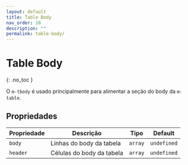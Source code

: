 ```yaml
---
layout: default
title: Table Body
nav_order: 10
description: ""
permalink: table-body/
---
```

# Table Body
{: .no_toc }

O `m-tbody` é usado principalmente para alimentar a seção do body da `m-table`.


## Propriedades

| Propriedade  | Descrição                 | Tipo     | Default     |
| ------------ | ------------------------- | -------- | ----------- |
| `body`       | Linhas do body da tabela  | `array`  | `undefined` |
| `header`     | Células do body da tabela | `array`  | `undefined` |